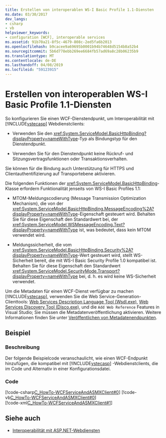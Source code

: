 ```yaml
---
title: Erstellen von interoperablen WS-I Basic Profile 1.1-Diensten
ms.date: 03/30/2017
dev_langs:
- csharp
- vb
helpviewer_keywords:
- configuration [WCF], interoperable services
ms.assetid: 91b70a21-8f5c-4679-808c-2ed5fa6b2013
ms.openlocfilehash: b9cacee9a69695b0001b94b74648d5154b8a52b4
ms.sourcegitcommit: 5b6d778ebb269ee6684fb57ad69a8c28b06235b9
ms.translationtype: MT
ms.contentlocale: de-DE
ms.lasthandoff: 04/08/2019
ms.locfileid: "59123915"
---
```

# <a name="creating-ws-i-basic-profile-11-interoperable-services"></a>Erstellen von interoperablen WS-I Basic Profile 1.1-Diensten
So konfigurieren Sie einen WCF-Dienstendpunkt, um Interoperabilität mit [!INCLUDE[vstecasp](../../../includes/vstecasp-md.md)] Webdienstclients:  
  
-   Verwenden Sie den <xref:System.ServiceModel.BasicHttpBinding?displayProperty=nameWithType>-Typ als Bindungstyp für den Dienstendpunkt.  
  
-   Verwenden Sie für den Dienstendpunkt keine Rückruf- und Sitzungsvertragsfunktionen oder Transaktionsverhalten.  
  
 Sie können für die Bindung auch Unterstützung für HTTPS und Clientauthentifizierung auf Transportebene aktivieren.  
  
 Die folgenden Funktionen der <xref:System.ServiceModel.BasicHttpBinding>-Klasse erfordern Funktionalität jenseits von WS-I Basic Profiles 1.1:  
  
-   MTOM-Meldungscodierung (Message Transmission Optimization Mechanism), die von der <xref:System.ServiceModel.BasicHttpBinding.MessageEncoding%2A?displayProperty=nameWithType>-Eigenschaft gesteuert wird. Behalten Sie für diese Eigenschaft den Standardwert bei, der <xref:System.ServiceModel.WSMessageEncoding.Text?displayProperty=nameWithType> ist, was bedeutet, dass kein MTOM verwendet wird.  
  
-   Meldungssicherheit, die vom <xref:System.ServiceModel.BasicHttpBinding.Security%2A?displayProperty=nameWithType>-Wert gesteuert wird, stellt WS-Sicherheit bereit, die mit WS-I Basic Security Profile 1.0 kompatibel ist. Behalten Sie für diese Eigenschaft den Standardwert <xref:System.ServiceModel.SecurityMode.Transport?displayProperty=nameWithType> bei, d. h. es wird keine WS-Sicherheit verwendet.  
  
 Um die Metadaten für einen WCF-Dienst verfügbar zu machen [!INCLUDE[vstecasp](../../../includes/vstecasp-md.md)], verwenden Sie die Web Service-Generation-Clienttools: [Web Services Description Language Tool (Wsdl.exe)](https://docs.microsoft.com/previous-versions/dotnet/netframework-4.0/7h3ystb6%28v=vs.100%29), [Web Services Discovery Tool (Disco.exe)](https://docs.microsoft.com/previous-versions/dotnet/netframework-4.0/cy2a3ybs%28v=vs.100%29), und die `Add Web Reference` Features in Visual Studio; Sie müssen die Metadatenveröffentlichung aktivieren. Weitere Informationen finden Sie unter [Veröffentlichen von Metadatenendpunkten](../../../docs/framework/wcf/publishing-metadata-endpoints.md).  
  
## <a name="example"></a>Beispiel  
  
### <a name="description"></a>Beschreibung  
 Der folgende Beispielcode veranschaulicht, wie einen WCF-Endpunkt hinzufügen, die kompatibel mit [!INCLUDE[vstecasp](../../../includes/vstecasp-md.md)] -Webdienstclients, die im Code und Alternativ in einer Konfigurationsdatei.  
  
### <a name="code"></a>Code  
 [!code-csharp[C_HowTo-WCFServiceAndASMXClient#0](../../../samples/snippets/csharp/VS_Snippets_CFX/c_howto-wcfserviceandasmxclient/cs/program.cs#0)]
 [!code-vb[C_HowTo-WCFServiceAndASMXClient#0](../../../samples/snippets/visualbasic/VS_Snippets_CFX/c_howto-wcfserviceandasmxclient/vb/program.vb#0)]  
 [!code-xml[C_HowTo-WCFServiceAndASMXClient#1](../../../samples/snippets/csharp/VS_Snippets_CFX/c_howto-wcfserviceandasmxclient/common/app.config#1)]  
  
## <a name="see-also"></a>Siehe auch

- [Interoperabilität mit ASP.NET-Webdiensten](../../../docs/framework/wcf/feature-details/interop-with-aspnet-web-services.md)
